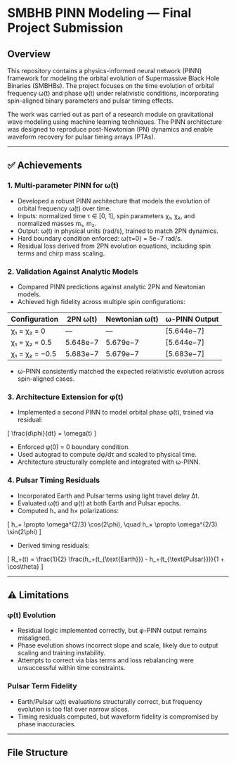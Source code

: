 # SMBHB PINN Modeling — Final Project Submission

## Overview

This repository contains a physics-informed neural network (PINN) framework for modeling the orbital evolution of Supermassive Black Hole Binaries (SMBHBs). The project focuses on the time evolution of orbital frequency ω(t) and phase φ(t) under relativistic conditions, incorporating spin-aligned binary parameters and pulsar timing effects.

The work was carried out as part of a research module on gravitational wave modeling using machine learning techniques. The PINN architecture was designed to reproduce post-Newtonian (PN) dynamics and enable waveform recovery for pulsar timing arrays (PTAs).

---

## ✅ Achievements

### 1. **Multi-parameter PINN for ω(t)**
- Developed a robust PINN architecture that models the evolution of orbital frequency ω(t) over time.
- Inputs: normalized time τ ∈ [0, 1], spin parameters χ₁, χ₂, and normalized masses m₁, m₂.
- Output: ω(t) in physical units (rad/s), trained to match 2PN dynamics.
- Hard boundary condition enforced: ω(τ=0) = 5e−7 rad/s.
- Residual loss derived from 2PN evolution equations, including spin terms and chirp mass scaling.

### 2. **Validation Against Analytic Models**
- Compared PINN predictions against analytic 2PN and Newtonian models.
- Achieved high fidelity across multiple spin configurations:

| Configuration | 2PN ω(t)        | Newtonian ω(t) | ω-PINN Output     |
|---------------|------------------|----------------|-------------------|
| χ₁ = χ₂ = 0   | —                | —              | [5.644e−7]        |
| χ₁ = χ₂ = 0.5 | 5.648e−7         | 5.679e−7       | [5.644e−7]        |
| χ₁ = χ₂ = −0.5| 5.683e−7         | 5.679e−7       | [5.683e−7]        |

- ω-PINN consistently matched the expected relativistic evolution across spin-aligned cases.

### 3. **Architecture Extension for φ(t)**
- Implemented a second PINN to model orbital phase φ(t), trained via residual:
  

\[
  \frac{d\phi}{dt} = \omega(t)
  \]


- Enforced φ(0) = 0 boundary condition.
- Used autograd to compute dφ/dτ and scaled to physical time.
- Architecture structurally complete and integrated with ω-PINN.

### 4. **Pulsar Timing Residuals**
- Incorporated Earth and Pulsar terms using light travel delay Δt.
- Evaluated ω(t) and φ(t) at both Earth and Pulsar epochs.
- Computed h₊ and h× polarizations:
  

\[
  h_+ \propto \omega^{2/3} \cos(2\phi), \quad h_× \propto \omega^{2/3} \sin(2\phi)
  \]


- Derived timing residuals:
  

\[
  R_+(t) = \frac{1}{2} \frac{h_+(t_{\text{Earth}}) - h_+(t_{\text{Pulsar}})}{1 + \cos\theta}
  \]



---

## ⚠️ Limitations

### φ(t) Evolution
- Residual logic implemented correctly, but φ-PINN output remains misaligned.
- Phase evolution shows incorrect slope and scale, likely due to output scaling and training instability.
- Attempts to correct via bias terms and loss rebalancing were unsuccessful within time constraints.

### Pulsar Term Fidelity
- Earth/Pulsar ω(t) evaluations structurally correct, but frequency evolution is too flat over narrow slices.
- Timing residuals computed, but waveform fidelity is compromised by phase inaccuracies.

---

## File Structure

